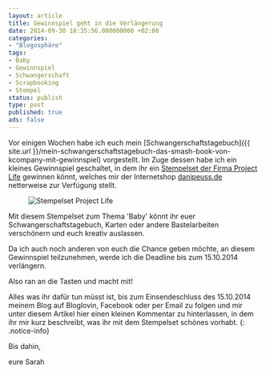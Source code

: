 ```yaml
---
layout: article
title: Gewinnspiel geht in die Verlängerung
date: 2014-09-30 18:35:56.000000000 +02:00
categories:
- "Blogosphäre"
tags:
- Baby
- Gewinnspiel
- Schwangerschaft
- Scrapbooking
- Stempel
status: publish
type: post
published: true
ads: false
---
```

Vor einigen Wochen habe ich euch mein [Schwangerschaftstagebuch]({{ site.url }}/mein-schwangerschaftstagebuch-das-smash-book-von-kcompany-mit-gewinnspiel) vorgestellt. Im Zuge dessen habe ich ein kleines Gewinnspiel geschaltet, in dem ihr ein [Stempelset der Firma Project Life](http://www.danipeuss.de/index.php?page=shop.product_details&amp;flypage=flypage.tpl&amp;product_id=40851&amp;category_id=583&amp;option=com_virtuemart&amp;Itemid=640) gewinnen könnt, welches mir der Internetshop [danipeuss.de](http://www.danipeuss.de/) netterweise zur Verfügung stellt.

<figure>
  <img src="{{ site.url }}/images/klartext_stempel_53ad937dad4b2.jpg" alt="Stempelset Project Life" />
</figure>

Mit diesem Stempelset zum Thema 'Baby' könnt ihr euer Schwangerschaftstagebuch, Karten oder andere Bastelarbeiten verschönern und euch kreativ auslassen.

Da ich auch noch anderen von euch die Chance geben möchte, an diesem Gewinnspiel teilzunehmen, werde ich die Deadline bis zum 15.10.2014 verlängern.

Also ran an die Tasten und macht mit!

Alles was ihr dafür tun müsst ist, bis zum Einsendeschluss des 15.10.2014 meinem Blog auf Bloglovin, Facebook oder per Email zu folgen und mir unter diesem Artikel hier einen kleinen Kommentar zu hinterlassen, in dem ihr mir kurz beschreibt, was ihr mit dem Stempelset schönes vorhabt.
{: .notice-info}

Bis dahin,

eure Sarah

